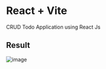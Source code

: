 # React + Vite

CRUD Todo Application using React Js

## Result

![image](https://github.com/user-attachments/assets/48ff3afe-55cc-462d-bde2-88968be98da8)
